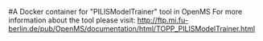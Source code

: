 #A Docker container for "PILISModelTrainer" tool in OpenMS
For more information about the tool please visit:
http://ftp.mi.fu-berlin.de/pub/OpenMS/documentation/html/TOPP_PILISModelTrainer.html
